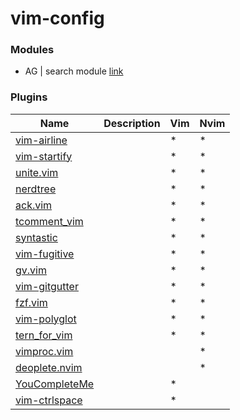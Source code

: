 # vim-config

### Modules 
   * AG | search module [link](https://github.com/ggreer/the_silver_searcher)

### Plugins
   | Name | Description | Vim | Nvim |
   | --- | --- | --- | --- |
   |  [vim-airline](https://github.com/bling/vim-airline)              |  | * | * |
   |  [vim-startify](https://github.com/mhinz/vim-startify)            |  | * | * |
   |  [unite.vim](https://github.com/Shougo/unite.vim)                 |  | * | * |
   |  [nerdtree](https://github.com/scrooloose/nerdtree)               |  | * | * |
   |  [ack.vim](https://github.com/mileszs/ack.vim)                    |  | * | * |
   |  [tcomment_vim](https://github.com/tomtom/tcomment_vim)           |  | * | * |
   |  [syntastic](https://github.com/scrooloose/syntastic)             |  | * | * |
   |  [vim-fugitive](https://github.com/tpope/vim-fugitive)            |  | * | * |
   |  [gv.vim](https://github.com/junegunn/gv.vim)                     |  | * | * |
   |  [vim-gitgutter](https://github.com/airblade/vim-gitgutter)       |  | * | * |
   |  [fzf.vim](https://github.com/junegunn/fzf.vim)                   |  | * | * |
   |  [vim-polyglot](https://github.com/sheerun/vim-polyglot)          |  | * | * |
   |  [tern_for_vim](https://github.com/ternjs/tern_for_vim)           |  | * | * |
   |  [vimproc.vim](https://github.com/Shougo/vimproc.vim)             |  |   | * |
   |  [deoplete.nvim](https://github.com/Shougo/deoplete.nvim)         |  |   | * |
   |  [YouCompleteMe](https://github.com/Valloric/YouCompleteMe)       |  | * |   |
   |  [vim-ctrlspace](https://github.com/vim-ctrlspace/vim-ctrlspace)  |  | * |   |
